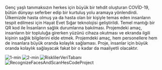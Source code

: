 Genç yaşlı tanımaksızın herkes için büyük bir tehdit oluşturan COVİD-19, bütün dünyayı seferber edip bir kurtuluş yolu aramaya yönlendirdi. Ülkemizde hasta olmuş ya da hasta olan bir kişiyle temas eden insanların tespit edilmesi için Hayat Evet Sığar teknolojisi geliştirildi. Temel mantığı bir QR kod ile İnsanların sağlık durumlarına bakılması. Projemdeki amaç, insanların bir topluluğa girerken yüzünü cihaza okutması ve ekranda ilgili kişinin sağlık bilgilerini elde etmek. Projemdeki amaç, hem personellere hem de insanlara büyük oranda kolaylık sağlaması. Proje, insanlar için büyük oranda kolaylık sağlayacak fakat bir o kadar da maaliyetli olacaktır.

![1-min](https://user-images.githubusercontent.com/86807316/163622463-3965ec14-9cdf-4f65-a0d6-1c6bea083dd9.png)
![2-min](https://user-images.githubusercontent.com/86807316/163622561-77f15dad-a36b-448f-bfe8-1748804bb821.png)
![RisklilerVeriTabanı](https://user-images.githubusercontent.com/86807316/163622579-79646c44-4b34-4358-8084-6fd81ad24c22.PNG)
![RecognizeFacesAndScanHesCodeProject](https://user-images.githubusercontent.com/86807316/163622592-4ecc43c8-6bfa-4291-9a26-479e628c9066.png)
